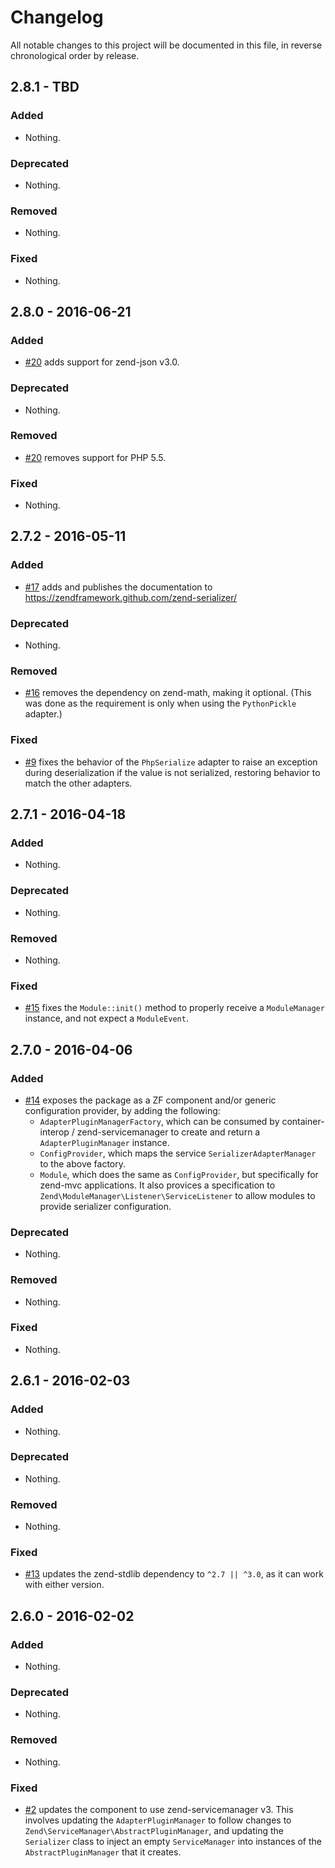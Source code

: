 # Changelog

All notable changes to this project will be documented in this file, in reverse chronological order by release.

## 2.8.1 - TBD

### Added

- Nothing.

### Deprecated

- Nothing.

### Removed

- Nothing.

### Fixed

- Nothing.

## 2.8.0 - 2016-06-21

### Added

- [#20](https://github.com/zendframework/zend-serializer/pull/20) adds support
  for zend-json v3.0.

### Deprecated

- Nothing.

### Removed

- [#20](https://github.com/zendframework/zend-serializer/pull/20) removes support
  for PHP 5.5.

### Fixed

- Nothing.

## 2.7.2 - 2016-05-11

### Added

- [#17](https://github.com/zendframework/zend-serializer/pull/17) adds and
  publishes the documentation to https://zendframework.github.com/zend-serializer/

### Deprecated

- Nothing.

### Removed

- [#16](https://github.com/zendframework/zend-serializer/pull/16) removes the
  dependency on zend-math, making it optional. (This was done as the requirement
  is only when using the `PythonPickle` adapter.)

### Fixed

- [#9](https://github.com/zendframework/zend-serializer/pull/9) fixes the
  behavior of the `PhpSerialize` adapter to raise an exception during
  deserialization if the value is not serialized, restoring behavior to match
  the other adapters.

## 2.7.1 - 2016-04-18

### Added

- Nothing.

### Deprecated

- Nothing.

### Removed

- Nothing.

### Fixed

- [#15](https://github.com/zendframework/zend-serializer/pull/15) fixes the
  `Module::init()` method to properly receive a `ModuleManager` instance, and
  not expect a `ModuleEvent`.

## 2.7.0 - 2016-04-06

### Added

- [#14](https://github.com/zendframework/zend-serializer/pull/14) exposes the
  package as a ZF component and/or generic configuration provider, by adding the
  following:
  - `AdapterPluginManagerFactory`, which can be consumed by container-interop /
    zend-servicemanager to create and return a `AdapterPluginManager` instance.
  - `ConfigProvider`, which maps the service `SerializerAdapterManager` to the above
    factory.
  - `Module`, which does the same as `ConfigProvider`, but specifically for
    zend-mvc applications. It also provices a specification to
    `Zend\ModuleManager\Listener\ServiceListener` to allow modules to provide
    serializer configuration.

### Deprecated

- Nothing.

### Removed

- Nothing.

### Fixed

- Nothing.

## 2.6.1 - 2016-02-03

### Added

- Nothing.

### Deprecated

- Nothing.

### Removed

- Nothing.

### Fixed

- [#13](https://github.com/zendframework/zend-serializer/pull/13) updates the
  zend-stdlib dependency to `^2.7 || ^3.0`, as it can work with either version.

## 2.6.0 - 2016-02-02

### Added

- Nothing.

### Deprecated

- Nothing.

### Removed

- Nothing.

### Fixed

- [#2](https://github.com/zendframework/zend-serializer/pull/2) updates the component
  to use zend-servicemanager v3. This involves updating the `AdapterPluginManager`
  to follow changes to `Zend\ServiceManager\AbstractPluginManager`, and updating
  the `Serializer` class to inject an empty `ServiceManager` into instances of
  the `AbstractPluginManager` that it creates.
